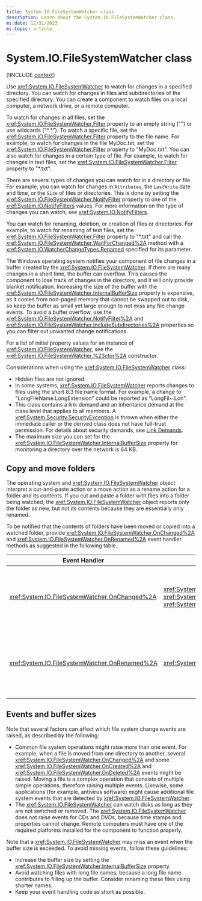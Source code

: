 ```yaml
---
title: System.IO.FileSystemWatcher class
description: Learn about the System.IO.FileSystemWatcher class.
ms.date: 12/31/2023
ms.topic: article
---
```

# System.IO.FileSystemWatcher class

[!INCLUDE [context](includes/context.md)]

Use <xref:System.IO.FileSystemWatcher> to watch for changes in a specified directory. You can watch for changes in files and subdirectories of the specified directory. You can create a component to watch files on a local computer, a network drive, or a remote computer.

To watch for changes in all files, set the <xref:System.IO.FileSystemWatcher.Filter> property to an empty string ("") or use wildcards ("*.\*"). To watch a specific file, set the <xref:System.IO.FileSystemWatcher.Filter> property to the file name. For example, to watch for changes in the file MyDoc.txt, set the <xref:System.IO.FileSystemWatcher.Filter> property to "MyDoc.txt". You can also watch for changes in a certain type of file. For example, to watch for changes in text files, set the <xref:System.IO.FileSystemWatcher.Filter> property to "\*.txt".

There are several types of changes you can watch for in a directory or file. For example, you can watch for changes in `Attributes`, the `LastWrite` date and time, or the `Size` of files or directories. This is done by setting the <xref:System.IO.FileSystemWatcher.NotifyFilter> property to one of the <xref:System.IO.NotifyFilters> values. For more information on the type of changes you can watch, see <xref:System.IO.NotifyFilters>.

You can watch for renaming, deletion, or creation of files or directories. For example, to watch for renaming of text files, set the <xref:System.IO.FileSystemWatcher.Filter> property to "*.txt" and call the <xref:System.IO.FileSystemWatcher.WaitForChanged%2A> method with a <xref:System.IO.WatcherChangeTypes.Renamed> specified for its parameter.

The Windows operating system notifies your component of file changes in a buffer created by the <xref:System.IO.FileSystemWatcher>. If there are many changes in a short time, the buffer can overflow. This causes the component to lose track of changes in the directory, and it will only provide blanket notification. Increasing the size of the buffer with the <xref:System.IO.FileSystemWatcher.InternalBufferSize> property is expensive, as it comes from non-paged memory that cannot be swapped out to disk, so keep the buffer as small yet large enough to not miss any file change events. To avoid a buffer overflow, use the <xref:System.IO.FileSystemWatcher.NotifyFilter%2A> and <xref:System.IO.FileSystemWatcher.IncludeSubdirectories%2A> properties so you can filter out unwanted change notifications.

For a list of initial property values for an instance of <xref:System.IO.FileSystemWatcher>, see the <xref:System.IO.FileSystemWatcher.%23ctor%2A> constructor.

Considerations when using the <xref:System.IO.FileSystemWatcher> class:

- Hidden files are not ignored.
- In some systems, <xref:System.IO.FileSystemWatcher> reports changes to files using the short 8.3 file name format. For example, a change to  "LongFileName.LongExtension" could be reported as "LongFil~.Lon".
- This class contains a link demand and an inheritance demand at the class level that applies to all members. A <xref:System.Security.SecurityException> is thrown when either the immediate caller or the derived class does not have full-trust permission. For details about security demands, see [Link Demands](/dotnet/framework/misc/link-demands).
- The maximum size you can set for the <xref:System.IO.FileSystemWatcher.InternalBufferSize> property for monitoring a directory over the network is 64 KB.

## Copy and move folders

The operating system and <xref:System.IO.FileSystemWatcher> object interpret a cut-and-paste action or a move action as a rename action for a folder and its contents. If you cut and paste a folder with files into a folder being watched, the <xref:System.IO.FileSystemWatcher> object reports only the folder as new, but not its contents because they are essentially only renamed.

To be notified that the contents of folders have been moved or copied into a watched folder, provide <xref:System.IO.FileSystemWatcher.OnChanged%2A> and <xref:System.IO.FileSystemWatcher.OnRenamed%2A> event handler methods as suggested in the following table.

|Event Handler|Events Handled|Performs|
|-------------------|--------------------|--------------|
|<xref:System.IO.FileSystemWatcher.OnChanged%2A>|<xref:System.IO.FileSystemWatcher.Changed>, <xref:System.IO.FileSystemWatcher.Created>, <xref:System.IO.FileSystemWatcher.Deleted>|Report changes in file attributes, created files, and deleted files.|
|<xref:System.IO.FileSystemWatcher.OnRenamed%2A>|<xref:System.IO.FileSystemWatcher.Renamed>|List the old and new paths of renamed files and folders, expanding recursively if needed.|

## Events and buffer sizes

Note that several factors can affect which file system change events are raised, as described by the following:

- Common file system operations might raise more than one event. For example, when a file is moved from one directory to another, several <xref:System.IO.FileSystemWatcher.OnChanged%2A> and some <xref:System.IO.FileSystemWatcher.OnCreated%2A> and <xref:System.IO.FileSystemWatcher.OnDeleted%2A> events might be raised. Moving a file is a complex operation that consists of multiple simple operations, therefore raising multiple events. Likewise, some applications (for example, antivirus software) might cause additional file system events that are detected by <xref:System.IO.FileSystemWatcher>.
- The <xref:System.IO.FileSystemWatcher> can watch disks as long as they are not switched or removed. The <xref:System.IO.FileSystemWatcher> does not raise events for CDs and DVDs, because time stamps and properties cannot change. Remote computers must have one of the required platforms installed for the component to function properly.

Note that a <xref:System.IO.FileSystemWatcher> may miss an event when the buffer size is exceeded. To avoid missing events, follow these guidelines:

- Increase the buffer size by setting the <xref:System.IO.FileSystemWatcher.InternalBufferSize> property.
- Avoid watching files with long file names, because a long file name contributes to filling up the buffer. Consider renaming these files using shorter names.
- Keep your event handling code as short as possible.
